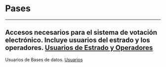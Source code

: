 <!-- TITLE: Pases -->
<!-- SUBTITLE: Usuarios - Contraseñas -->

# Pases
-----
Accesos necesarios para el sistema de votación electrónico. Incluye usuarios del estrado y los operadores.
[Usuarios de Estrado y Operadores](/pases/accesos-clientes-estrado-y-operadores)
-----

Usuarios de Bases de datos.
[Usuarios](/pases/usuarios-de-bases-de-datos)





